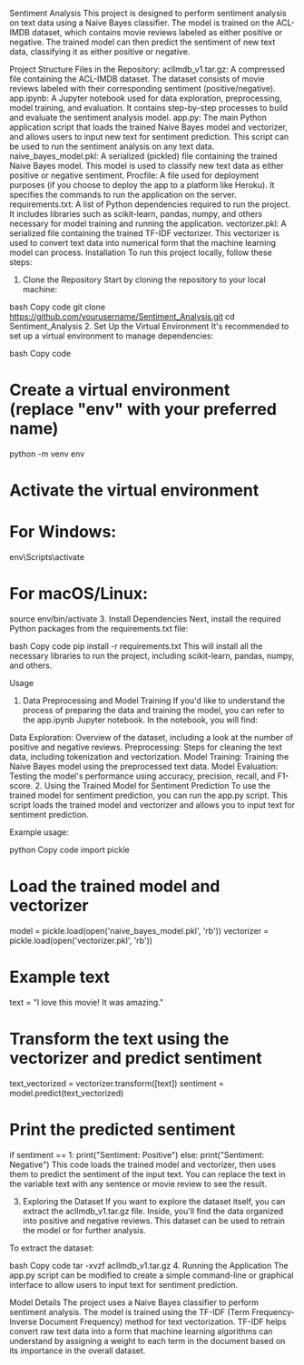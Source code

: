 Sentiment Analysis
This project is designed to perform sentiment analysis on text data using a Naive Bayes classifier. The model is trained on the ACL-IMDB dataset, which contains movie reviews labeled as either positive or negative. The trained model can then predict the sentiment of new text data, classifying it as either positive or negative.

Project Structure
Files in the Repository:
acllmdb_v1.tar.gz: A compressed file containing the ACL-IMDB dataset. The dataset consists of movie reviews labeled with their corresponding sentiment (positive/negative).
app.ipynb: A Jupyter notebook used for data exploration, preprocessing, model training, and evaluation. It contains step-by-step processes to build and evaluate the sentiment analysis model.
app.py: The main Python application script that loads the trained Naive Bayes model and vectorizer, and allows users to input new text for sentiment prediction. This script can be used to run the sentiment analysis on any text data.
naive_bayes_model.pkl: A serialized (pickled) file containing the trained Naive Bayes model. This model is used to classify new text data as either positive or negative sentiment.
Procfile: A file used for deployment purposes (if you choose to deploy the app to a platform like Heroku). It specifies the commands to run the application on the server.
requirements.txt: A list of Python dependencies required to run the project. It includes libraries such as scikit-learn, pandas, numpy, and others necessary for model training and running the application.
vectorizer.pkl: A serialized file containing the trained TF-IDF vectorizer. This vectorizer is used to convert text data into numerical form that the machine learning model can process.
Installation
To run this project locally, follow these steps:

1. Clone the Repository
Start by cloning the repository to your local machine:

bash
Copy code
git clone https://github.com/yourusername/Sentiment_Analysis.git
cd Sentiment_Analysis
2. Set Up the Virtual Environment
It's recommended to set up a virtual environment to manage dependencies:

bash
Copy code
# Create a virtual environment (replace "env" with your preferred name)
python -m venv env

# Activate the virtual environment
# For Windows:
env\Scripts\activate
# For macOS/Linux:
source env/bin/activate
3. Install Dependencies
Next, install the required Python packages from the requirements.txt file:

bash
Copy code
pip install -r requirements.txt
This will install all the necessary libraries to run the project, including scikit-learn, pandas, numpy, and others.

Usage
1. Data Preprocessing and Model Training
If you'd like to understand the process of preparing the data and training the model, you can refer to the app.ipynb Jupyter notebook. In the notebook, you will find:

Data Exploration: Overview of the dataset, including a look at the number of positive and negative reviews.
Preprocessing: Steps for cleaning the text data, including tokenization and vectorization.
Model Training: Training the Naive Bayes model using the preprocessed text data.
Model Evaluation: Testing the model's performance using accuracy, precision, recall, and F1-score.
2. Using the Trained Model for Sentiment Prediction
To use the trained model for sentiment prediction, you can run the app.py script. This script loads the trained model and vectorizer and allows you to input text for sentiment prediction.

Example usage:

python
Copy code
import pickle

# Load the trained model and vectorizer
model = pickle.load(open('naive_bayes_model.pkl', 'rb'))
vectorizer = pickle.load(open('vectorizer.pkl', 'rb'))

# Example text
text = "I love this movie! It was amazing."

# Transform the text using the vectorizer and predict sentiment
text_vectorized = vectorizer.transform([text])
sentiment = model.predict(text_vectorized)

# Print the predicted sentiment
if sentiment == 1:
    print("Sentiment: Positive")
else:
    print("Sentiment: Negative")
This code loads the trained model and vectorizer, then uses them to predict the sentiment of the input text. You can replace the text in the variable text with any sentence or movie review to see the result.

3. Exploring the Dataset
If you want to explore the dataset itself, you can extract the acllmdb_v1.tar.gz file. Inside, you'll find the data organized into positive and negative reviews. This dataset can be used to retrain the model or for further analysis.

To extract the dataset:

bash
Copy code
tar -xvzf acllmdb_v1.tar.gz
4. Running the Application
The app.py script can be modified to create a simple command-line or graphical interface to allow users to input text for sentiment prediction.

Model Details
The project uses a Naive Bayes classifier to perform sentiment analysis. The model is trained using the TF-IDF (Term Frequency-Inverse Document Frequency) method for text vectorization. TF-IDF helps convert raw text data into a form that machine learning algorithms can understand by assigning a weight to each term in the document based on its importance in the overall dataset.